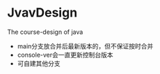 # JvavDesign
The course-design of  java
- main分支放合并后最新版本的，但不保证按时合并
- console-ver会一直更新控制台版本
- 可自建其他分支
